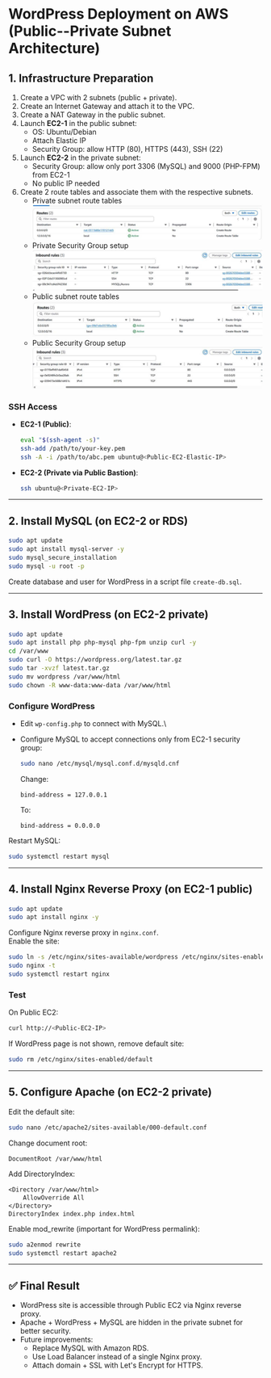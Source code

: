 # WordPress Deployment on AWS (Public--Private Subnet Architecture)

## 1. Infrastructure Preparation

1.  Create a VPC with 2 subnets (public + private).
2.  Create an Internet Gateway and attach it to the VPC.
3.  Create a NAT Gateway in the public subnet.
4.  Launch **EC2-1** in the public subnet:
    -   OS: Ubuntu/Debian
    -   Attach Elastic IP
    -   Security Group: allow HTTP (80), HTTPS (443), SSH (22)
5.  Launch **EC2-2** in the private subnet:
    -   Security Group: allow only port 3306 (MySQL) and 9000 (PHP-FPM)
        from EC2-1
    -   No public IP needed
6.  Create 2 route tables and associate them with the respective
    subnets.
    - Private subnet route tables
    ![Private-route-tables](docs/private_route_table.jpg)
    - Private Security Group setup
    ![Private-SG](docs/sg_private_subnet.jpg)
    - Public subnet route tables
    ![Public-route-tables](docs/public_route_table.jpg)
    - Public Security Group setup
    ![Public-SG](docs/sg_public_subnet.jpg)
   

### SSH Access

-   **EC2-1 (Public)**:

    ``` bash
    eval "$(ssh-agent -s)"
    ssh-add /path/to/your-key.pem
    ssh -A -i /path/to/abc.pem ubuntu@<Public-EC2-Elastic-IP>
    ```

-   **EC2-2 (Private via Public Bastion)**:

    ``` bash
    ssh ubuntu@<Private-EC2-IP>
    ```

------------------------------------------------------------------------

## 2. Install MySQL (on EC2-2 or RDS)

``` bash
sudo apt update
sudo apt install mysql-server -y
sudo mysql_secure_installation
sudo mysql -u root -p
```

Create database and user for WordPress in a script file `create-db.sql`.

------------------------------------------------------------------------

## 3. Install WordPress (on EC2-2 private)

``` bash
sudo apt update
sudo apt install php php-mysql php-fpm unzip curl -y
cd /var/www
sudo curl -O https://wordpress.org/latest.tar.gz
sudo tar -xvzf latest.tar.gz
sudo mv wordpress /var/www/html
sudo chown -R www-data:www-data /var/www/html
```

### Configure WordPress

-   Edit `wp-config.php` to connect with MySQL.\

-   Configure MySQL to accept connections only from EC2-1 security
    group:

    ``` bash
    sudo nano /etc/mysql/mysql.conf.d/mysqld.cnf
    ```

    Change:

        bind-address = 127.0.0.1

    To:

        bind-address = 0.0.0.0

Restart MySQL:

``` bash
sudo systemctl restart mysql
```

------------------------------------------------------------------------

## 4. Install Nginx Reverse Proxy (on EC2-1 public)

``` bash
sudo apt update
sudo apt install nginx -y
```

Configure Nginx reverse proxy in `nginx.conf`.\
Enable the site:

``` bash
sudo ln -s /etc/nginx/sites-available/wordpress /etc/nginx/sites-enabled/
sudo nginx -t
sudo systemctl restart nginx
```

### Test

On Public EC2:

``` bash
curl http://<Public-EC2-IP>
```

If WordPress page is not shown, remove default site:

``` bash
sudo rm /etc/nginx/sites-enabled/default
```

------------------------------------------------------------------------

## 5. Configure Apache (on EC2-2 private)

Edit the default site:

``` bash
sudo nano /etc/apache2/sites-available/000-default.conf
```

Change document root:

    DocumentRoot /var/www/html

Add DirectoryIndex:

    <Directory /var/www/html>
        AllowOverride All
    </Directory>
    DirectoryIndex index.php index.html

Enable mod_rewrite (important for WordPress permalink):

``` bash
sudo a2enmod rewrite
sudo systemctl restart apache2
```

------------------------------------------------------------------------

## ✅ Final Result

-   WordPress site is accessible through Public EC2 via Nginx reverse
    proxy.
-   Apache + WordPress + MySQL are hidden in the private subnet for
    better security.
-   Future improvements:
    -   Replace MySQL with Amazon RDS.
    -   Use Load Balancer instead of a single Nginx proxy.
    -   Attach domain + SSL with Let's Encrypt for HTTPS.
